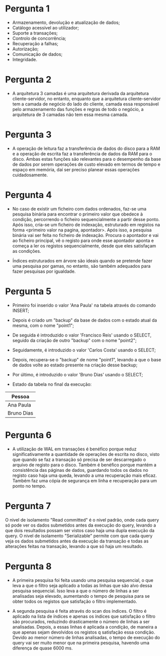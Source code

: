 # Pergunta 1

- Armazenamento, devolução e atualização de dados;
- Catálogo acessível ao utilizador;
- Suporte a transações;
- Controlo de concorrência;
- Recuperação a falhas;
- Autorização;
- Comunicação de dados;
- Integridade.

# Pergunta 2

- A arquitetura 3 camadas é uma arquitetura derivada da arquitetura cliente-servidor, no entanto, enquanto que a arquitetura cliente-servidor tem a camada de negócio do lado do cliente, camada essa responsável pelo armazenamento das funções e regras de todo o negócio, a arquitetura de 3 camadas não tem essa mesma camada.

# Pergunta 3

- A operação de leitura faz a transferência de dados do disco para a RAM e a operação de escrita faz a transferência de dados da RAM para o disco. Ambas estas funções são relevantes para o desempenho da base de dados por serem operações de custo elevado em termos de tempo e espaço em memória, daí ser preciso planear essas operações cuidadosamente.

# Pergunta 4

- No caso de existir um ficheiro com dados ordenados, faz-se uma pesquisa binária para encontrar o primeiro valor que obedece à condição, percorrendo o ficheiro sequencialmente a partir desse ponto. Após isso, cria-se um ficheiro de indexação, estruturado em registos na forma <primeiro valor na pagina, apontador>. Após isso, a pesquisa binária vai ser feita no ficheiro de indexação. Procura o apontador e vai ao ficheiro principal, vê o registo para onde esse apontador aponta e começa a ler os registos sequencialmente, desde que eles satisfaçam as condições.

- Índices estruturados em árvore são ideais quando se pretende fazer uma pesquisa por gamas, no entanto, são também adequados para fazer pesquisas por igualdade.

# Pergunta 5

- Primeiro foi inserido o valor 'Ana Paula' na tabela através do comando INSERT;

- Depois é criado um "backup" da base de dados com o estado atual da mesma, com o nome "point1";

- De seguida é introduzido o valor 'Francisco Reis' usando o SELECT, seguido da criação de outro "backup" com o nome "point2";

- Seguidamente, é introduzido o valor 'Carlos Costa' usando o SELECT;

- Depois, recupera-se o "backup" de nome "point1", levando a que o base de dados volte ao estado presente na criação desse backup;

- Por último, é introduzido o valor 'Bruno Dias' usando o SELECT;

- Estado da tabela no final da execução:


|      Pessoa     |
|-----------------|
|    Ana Paula    |
|    Bruno Dias   |



# Pergunta 6

- A utilização de WAL em transações é benéfico porque reduz significativamente a quantidade de operações de escrita no disco, visto que quando se faz a transação só precisa de ser descarregado o arquivo de registo para o disco. Também é benéfico porque mantém a consistência das páginas de dados, guardando todos os dados no registo caso haja uma queda, levando a uma recuperação mais eficaz. Também faz uma cópia de segurança em linha e recuperação para um ponto no tempo.

# Pergunta 7

O nivel de isolamento "Read committed" é o nivel padrão, onde cada query só pode ver os dados submetidos antes da execução do query, levando a que dois resultados possam ser vistos caso haja uma dupla execução da query. O nivel de isolamento "Serializable" permite com que cada query veja os dados submetidos antes da execução da transação e todas as alterações feitas na transação, levando a que só haja um resultado.

# Pergunta 8

- A primeira pesquisa foi feita usando uma pesquisa sequencial, o que leva a que o filtro seja aplicado a todas as linhas que são alvo dessa pesquisa sequencial. Isso leva a que o número de linhas a ser analisadas seja elevado, aumentando o tempo de pesquisa para se obter todos os registos que satisfação o filtro implementado.

- A segunda pesquisa é feita através do scan dos índices. O filtro é aplicado na lista de índices e apenas os índices que satisfação o filtro são procurados, reduzindo drasticamente o número de linhas a ser analisadas. Depois, a essas linhas é aplicada a condição, de maneira a que apenas sejam devolvidos os registos q satisfação essa condição. Devido ao menor número de linhas analisadas, o tempo de execução do query vai ser muito menor que na primeira pesquisa, havendo uma diferença de quase 6000 ms.